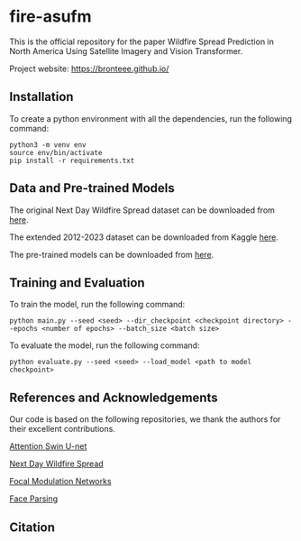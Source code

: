 # fire-asufm
This is the official repository for the paper Wildfire Spread Prediction in North America Using Satellite Imagery and Vision Transformer.

Project website: https://bronteee.github.io/

## Installation

To create a python environment with all the dependencies, run the following command:
```
python3 -m venv env
source env/bin/activate
pip install -r requirements.txt
```

## Data and Pre-trained Models

The original Next Day Wildfire Spread dataset can be downloaded from [here](https://www.kaggle.com/fantineh/next-day-wildfire-spread). 

The extended 2012-2023 dataset can be downloaded from Kaggle [here](https://www.kaggle.com/datasets/bronteli/next-day-wildfire-spread-north-america-2012-2023).

The pre-trained models can be downloaded from [here](https://www.kaggle.com/models/bronteli/attention-swin-u-net-with-focal-modulation-asufm).

## Training and Evaluation

To train the model, run the following command:
```
python main.py --seed <seed> --dir_checkpoint <checkpoint directory> --epochs <number of epochs> --batch_size <batch size> 
```
To evaluate the model, run the following command:
```
python evaluate.py --seed <seed> --load_model <path to model checkpoint>
```

## References and Acknowledgements
Our code is based on the following repositories, we thank the authors for their excellent contributions.

[Attention Swin U-net](https://github.com/NITR098/AttSwinUNet)

[Next Day Wildfire Spread](https://github.com/google-research/google-research/tree/master/simulation_research/next_day_wildfire_spread)

[Focal Modulation Networks](https://github.com/microsoft/FocalNet)

[Face Parsing](https://github.com/Jo-dsa/SemanticSeg/tree/master)

## Citation

